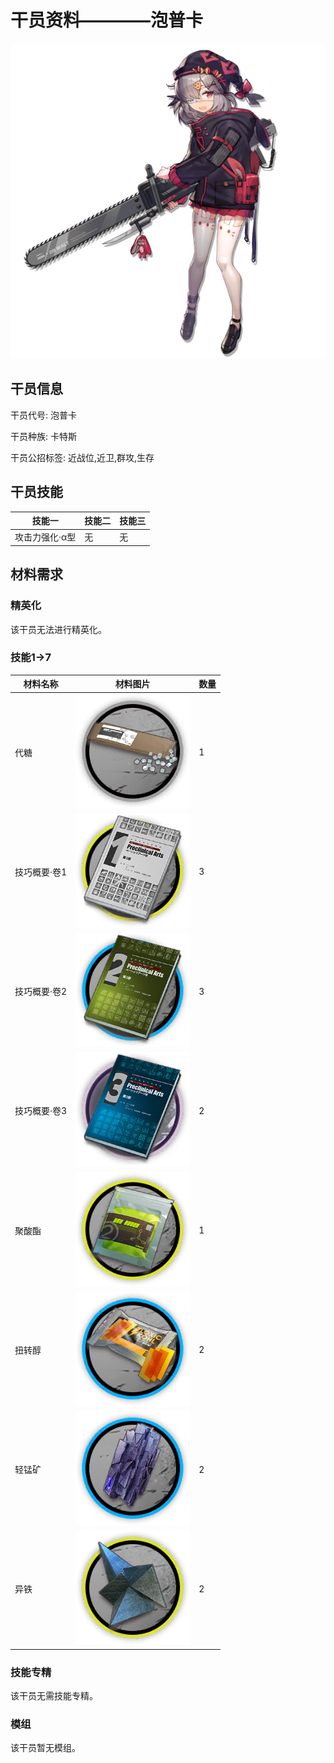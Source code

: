 # 干员资料————泡普卡

![泡普卡](./oprImages/泡普卡.png)

## 干员信息

干员代号: 泡普卡

干员种族: 卡特斯

干员公招标签: 近战位,近卫,群攻,生存

## 干员技能

| 技能一       | 技能二   | 技能三 |
| ------------ | -------- | ------ |
| 攻击力强化·α型 | 无 | 无 |

## 材料需求

### 精英化

该干员无法进行精英化。

### 技能1→7

| 材料名称      | 材料图片 | 数量  |
|---------|---------|-----|
| 代糖 | ![泡普卡](./matIcons/代糖.png)  |   1  |
| 技巧概要·卷1 | ![泡普卡](./matIcons/技巧概要·卷1.png)  |   3  |
| 技巧概要·卷2 | ![泡普卡](./matIcons/技巧概要·卷2.png)  |   3  |
| 技巧概要·卷3 | ![泡普卡](./matIcons/技巧概要·卷3.png)  |   2  |
| 聚酸酯 | ![泡普卡](./matIcons/聚酸酯.png)  |   1  |
| 扭转醇 | ![泡普卡](./matIcons/扭转醇.png)  |   2  |
| 轻锰矿 | ![泡普卡](./matIcons/轻锰矿.png)  |   2  |
| 异铁 | ![泡普卡](./matIcons/异铁.png)  |   2  |

### 技能专精

该干员无需技能专精。

### 模组

该干员暂无模组。
